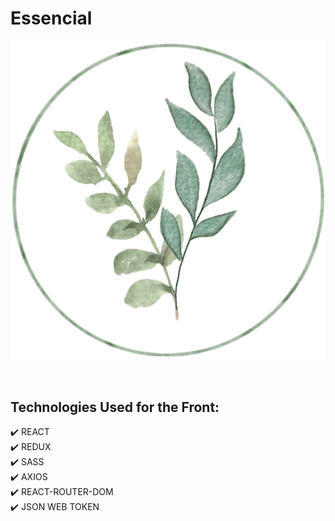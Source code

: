 # Essencial

<p align="center">
  <kbd>
    <img src="./Essencial/src/media/brancheok.jpg"></img>
  </kbd>
</p>

&nbsp;

## Technologies Used for the Front:

✔️ REACT\
✔️ REDUX\
✔️ SASS\
✔️ AXIOS\
✔️ REACT-ROUTER-DOM\
✔️ JSON WEB TOKEN
